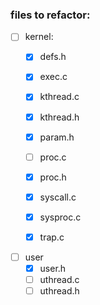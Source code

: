 ### files to refactor:

- [ ] kernel:
    - [x] defs.h
    - [x] exec.c
    - [x] kthread.c
    - [x] kthread.h
    - [x] param.h
    - [ ] proc.c
    - [x] proc.h
    - [x] syscall.c
    - [x] sysproc.c
    - [x] trap.c


- [ ] user
    - [x] user.h
    - [ ] uthread.c
    - [ ] uthread.h
